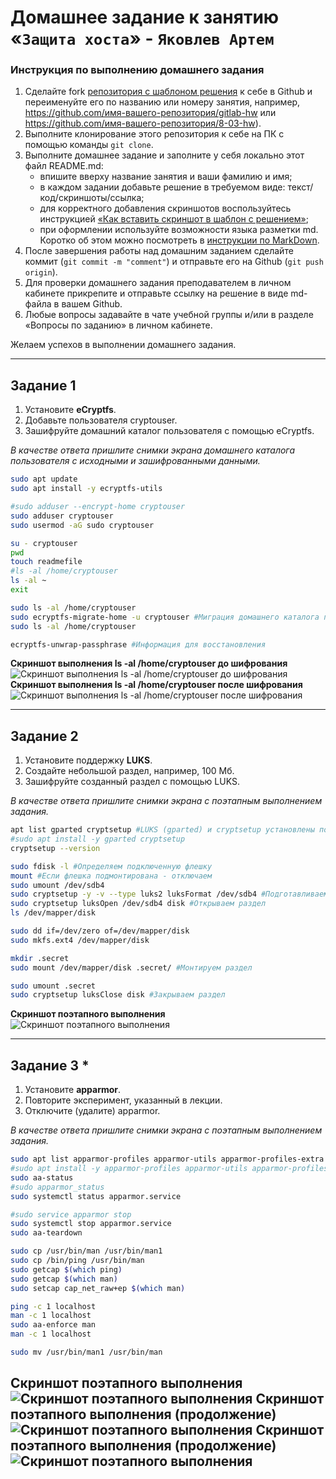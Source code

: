 # Домашнее задание к занятию «`Защита хоста`» - `Яковлев Артем`

### Инструкция по выполнению домашнего задания

1. Сделайте fork [репозитория c шаблоном решения](https://github.com/netology-code/sys-pattern-homework) к себе в Github и переименуйте его по названию или номеру занятия, например, https://github.com/имя-вашего-репозитория/gitlab-hw или https://github.com/имя-вашего-репозитория/8-03-hw).
2. Выполните клонирование этого репозитория к себе на ПК с помощью команды `git clone`.
3. Выполните домашнее задание и заполните у себя локально этот файл README.md:
   - впишите вверху название занятия и ваши фамилию и имя;
   - в каждом задании добавьте решение в требуемом виде: текст/код/скриншоты/ссылка;
   - для корректного добавления скриншотов воспользуйтесь инструкцией [«Как вставить скриншот в шаблон с решением»](https://github.com/netology-code/sys-pattern-homework/blob/main/screen-instruction.md);
   - при оформлении используйте возможности языка разметки md. Коротко об этом можно посмотреть в [инструкции по MarkDown](https://github.com/netology-code/sys-pattern-homework/blob/main/md-instruction.md).
4. После завершения работы над домашним заданием сделайте коммит (`git commit -m "comment"`) и отправьте его на Github (`git push origin`).
5. Для проверки домашнего задания преподавателем в личном кабинете прикрепите и отправьте ссылку на решение в виде md-файла в вашем Github.
6. Любые вопросы задавайте в чате учебной группы и/или в разделе «Вопросы по заданию» в личном кабинете.

Желаем успехов в выполнении домашнего задания.

---

## Задание 1

1. Установите **eCryptfs**.
2. Добавьте пользователя cryptouser.
3. Зашифруйте домашний каталог пользователя с помощью eCryptfs.


*В качестве ответа  пришлите снимки экрана домашнего каталога пользователя с исходными и зашифрованными данными.*  

```bash
sudo apt update
sudo apt install -y ecryptfs-utils

#sudo adduser --encrypt-home cryptouser
sudo adduser cryptouser
sudo usermod -aG sudo cryptouser

su - cryptouser
pwd
touch readmefile
#ls -al /home/cryptouser
ls -al ~
exit

sudo ls -al /home/cryptouser
sudo ecryptfs-migrate-home -u cryptouser #Миграция домашнего каталога пользователя cryptouser
sudo ls -al /home/cryptouser

ecryptfs-unwrap-passphrase #Информация для восстановления
```
**Скриншот выполнения ls -al /home/cryptouser до шифрования**
![Скриншот выполнения ls -al /home/cryptouser до шифрования](https://github.com/temagraf/host_protect/blob/main/img/13-2-1-1.png "ССкриншот выполнения ls -al /home/cryptouser до шифрования")
**Скриншот выполнения ls -al /home/cryptouser после шифрования**
![Скриншот выполнения ls -al /home/cryptouser после шифрования](https://github.com/temagraf/host_protect/blob/main/img/13-2-1-2.png "Скриншот выполнения ls -al /home/cryptouser после шифрования")

---

## Задание 2

1. Установите поддержку **LUKS**.
2. Создайте небольшой раздел, например, 100 Мб.
3. Зашифруйте созданный раздел с помощью LUKS.

*В качестве ответа пришлите снимки экрана с поэтапным выполнением задания.*

```bash
apt list gparted cryptsetup #LUKS (gparted) и cryptsetup установлены по умолчанию
#sudo apt install -y gparted cryptsetup
cryptsetup --version

sudo fdisk -l #Определяем подключенную флешку
mount #Если флешка подмонтирована - отключаем
sudo umount /dev/sdb4 
sudo cryptsetup -y -v --type luks2 luksFormat /dev/sdb4 #Подготавливаем раздел (luksFormat)
sudo cryptsetup luksOpen /dev/sdb4 disk #Открываем раздел
ls /dev/mapper/disk

sudo dd if=/dev/zero of=/dev/mapper/disk
sudo mkfs.ext4 /dev/mapper/disk

mkdir .secret 
sudo mount /dev/mapper/disk .secret/ #Монтируем раздел

sudo umount .secret
sudo cryptsetup luksClose disk #Закрываем раздел
```

**Скриншот поэтапного выполнения**
![Скриншот поэтапного выполнения](https://github.com/temagraf/host_protect/blob/main/img/13-2-2-1.png "Скриншот поэтапного выполнения")


---

## Задание 3 *

1. Установите **apparmor**.
2. Повторите эксперимент, указанный в лекции.
3. Отключите (удалите) apparmor.


*В качестве ответа пришлите снимки экрана с поэтапным выполнением задания.*

```bash
sudo apt list apparmor-profiles apparmor-utils apparmor-profiles-extra #apparmor уже установлен
#sudo apt install -y apparmor-profiles apparmor-utils apparmor-profiles-extra
sudo aa-status
#sudo apparmor_status
sudo systemctl status apparmor.service

#sudo service apparmor stop
sudo systemctl stop apparmor.service
sudo aa-teardown

sudo cp /usr/bin/man /usr/bin/man1
sudo cp /bin/ping /usr/bin/man
sudo getcap $(which ping)
sudo getcap $(which man)
sudo setcap cap_net_raw+ep $(which man)

ping -c 1 localhost
man -c 1 localhost
sudo aa-enforce man
man -c 1 localhost

sudo mv /usr/bin/man1 /usr/bin/man
```
**Скриншот поэтапного выполнения**
![Скриншот поэтапного выполнения](https://github.com/temagraf/host_protect/blob/main/img/13-2-3-1.png "Скриншот поэтапного выполнения")
**Скриншот поэтапного выполнения (продолжение)**
![Скриншот поэтапного выполнения](https://github.com/temagraf/host_protect/blob/main/img/13-2-3-2.png "Скриншот поэтапного выполнения")
**Скриншот поэтапного выполнения (продолжение)**
![Скриншот поэтапного выполнения](https://github.com/temagraf/host_protect/blob/main/img/13-2-3-3.png "Скриншот поэтапного выполнения")
---
